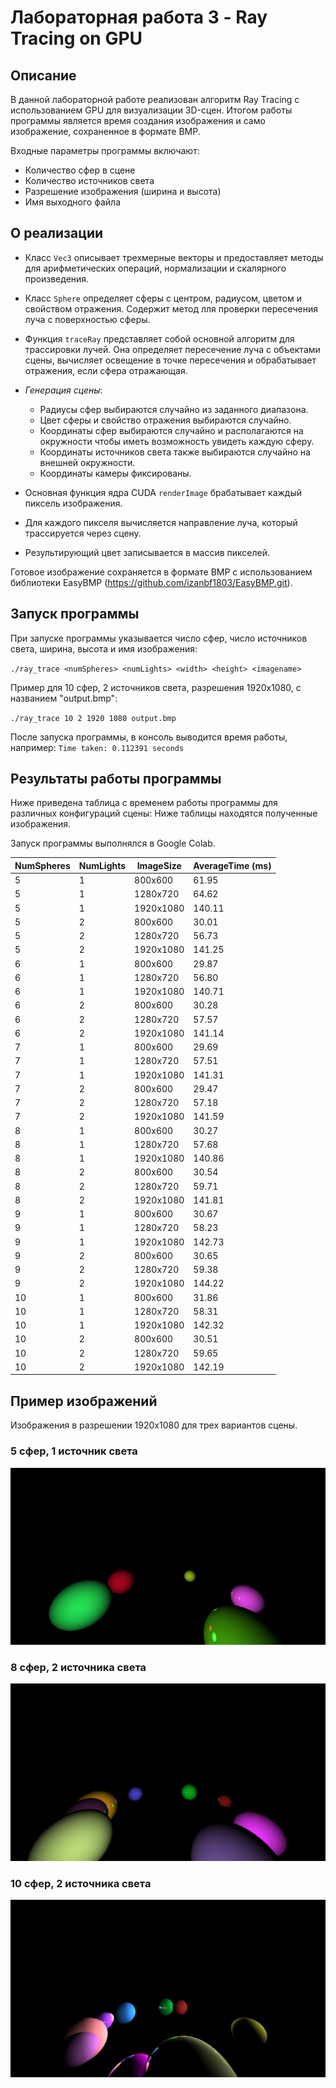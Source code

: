 # Лабораторная работа 3 - Ray Tracing on GPU

## Описание 
В данной лабораторной работе реализован алгоритм Ray Tracing с использованием GPU для визуализации 3D-сцен. Итогом работы программы является время создания изображения и само изображение, сохраненное в формате BMP.

Входные параметры программы включают:

- Количество сфер в сцене
- Количество источников света
- Разрешение изображения (ширина и высота)
- Имя выходного файла

## О реализации

- Класс `Vec3` описывает трехмерные векторы и предоставляет методы для арифметических операций, нормализации и скалярного произведения.
- Класс `Sphere` определяет сферы с центром, радиусом, цветом и свойством отражения. Содержит метод лля проверки пересечения луча с поверхностью сферы.
- Функция `traceRay` представляет собой основной алгоритм для трассировки лучей. Она определяет пересечение луча с объектами сцены, вычисляет освещение в точке пересечения и обрабатывает отражения, если сфера отражающая.

- *Генерация сцены*:
  - Радиусы сфер выбираются случайно из заданного диапазона.
  - Цвет сферы и свойство отражения выбираются случайно.
  - Координаты сфер выбираются случайно и располагаются на окружности чтобы иметь возможность увидеть каждую сферу.
  - Координаты источников света также выбираются случайно на внешней окружности.
  - Координаты камеры фиксированы.
 
- Основная функция ядра CUDA `renderImage` брабатывает каждый пиксель изображения.
- Для каждого пикселя вычисляется направление луча, который трассируется через сцену.
- Результирующий цвет записывается в массив пикселей.

Готовое изображение сохраняется в формате BMP с использованием библиотеки EasyBMP (https://github.com/izanbf1803/EasyBMP.git).

## Запуск программы

При запуске программы указывается число сфер, число источников света, ширина, высота и имя изображения:

`./ray_trace <numSpheres> <numLights> <width> <height> <imagename>`

Пример для 10 сфер, 2 источников света, разрешения 1920x1080, с названием "output.bmp":

`./ray_trace 10 2 1920 1080 output.bmp`

После запуска программы, в консоль выводится время работы, например:
`Time taken: 0.112391 seconds`

## Результаты работы программы

Ниже приведена таблица с временем работы программы для различных конфигураций сцены:
Ниже таблицы находятся полученные изображения.

Запуск программы выполнялся в Google Colab.

| NumSpheres | NumLights | ImageSize | AverageTime (ms) |
|------------|-----------|-----------|-----------------|
| 5          | 1         | 800x600   | 61.95           |
| 5          | 1         | 1280x720  | 64.62           |
| 5          | 1         | 1920x1080 | 140.11          |
| 5          | 2         | 800x600   | 30.01           |
| 5          | 2         | 1280x720  | 56.73           |
| 5          | 2         | 1920x1080 | 141.25          |
| 6          | 1         | 800x600   | 29.87           |
| 6          | 1         | 1280x720  | 56.80           |
| 6          | 1         | 1920x1080 | 140.71          |
| 6          | 2         | 800x600   | 30.28           |
| 6          | 2         | 1280x720  | 57.57           |
| 6          | 2         | 1920x1080 | 141.14          |
| 7          | 1         | 800x600   | 29.69           |
| 7          | 1         | 1280x720  | 57.51           |
| 7          | 1         | 1920x1080 | 141.31          |
| 7          | 2         | 800x600   | 29.47           |
| 7          | 2         | 1280x720  | 57.18           |
| 7          | 2         | 1920x1080 | 141.59          |
| 8          | 1         | 800x600   | 30.27           |
| 8          | 1         | 1280x720  | 57.68           |
| 8          | 1         | 1920x1080 | 140.86          |
| 8          | 2         | 800x600   | 30.54           |
| 8          | 2         | 1280x720  | 59.71           |
| 8          | 2         | 1920x1080 | 141.81          |
| 9          | 1         | 800x600   | 30.67           |
| 9          | 1         | 1280x720  | 58.23           |
| 9          | 1         | 1920x1080 | 142.73          |
| 9          | 2         | 800x600   | 30.65           |
| 9          | 2         | 1280x720  | 59.38           |
| 9          | 2         | 1920x1080 | 144.22          |
| 10         | 1         | 800x600   | 31.86           |
| 10         | 1         | 1280x720  | 58.31           |
| 10         | 1         | 1920x1080 | 142.32          |
| 10         | 2         | 800x600   | 30.51           |
| 10         | 2         | 1280x720  | 59.65           |
| 10         | 2         | 1920x1080 | 142.19          |

## Пример изображений
Изображения в разрешении 1920x1080 для трех вариантов сцены.

### 5 сфер, 1 источник света
![](5S1L.png)

### 8 сфер, 2 источника света
![](8S2L.png)

### 10 сфер, 2 источника света
![](10S2L.png)

